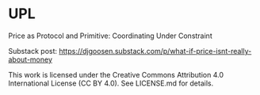 # UPL
Price as Protocol and Primitive: Coordinating Under Constraint

Substack post: https://djgoosen.substack.com/p/what-if-price-isnt-really-about-money

This work is licensed under the Creative Commons Attribution 4.0 International License (CC BY 4.0).
See LICENSE.md for details.
